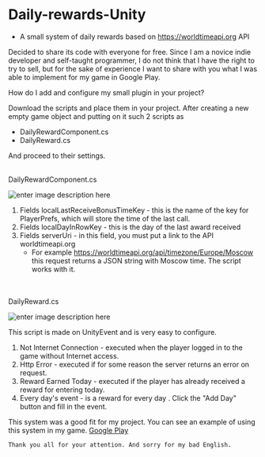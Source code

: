 # Daily-rewards-Unity


 * A small system of daily rewards based on https://worldtimeapi.org API
 
 
Decided to share its code with everyone for free. Since I am a novice indie developer and self-taught programmer, I do not think that I have the right to try to sell, but for the sake of experience I want to share with you what I was able to implement for my game in Google Play.

How do I add and configure my small plugin in your project?

Download the scripts and place them in your project. After creating a new empty game object and putting on it such 2 scripts as
 * DailyRewardComponent.cs
 * DailyReward.cs

And proceed to their settings.

<br>DailyRewardComponent.cs

![enter image description here](https://mggstudio.ru/GitHub/DailyReward/Screenshot_1.png)

1. Fields localLastReceiveBonusTimeKey - this is the name of the key for PlayerPrefs, which will store the time of the last call.
2. Fields localDayInRowKey - this is the day of the last award received
3. Fields serverUri - in this field, you must put a link to the API worldtimeapi.org
    * For example https://worldtimeapi.org/api/timezone/Europe/Moscow this request returns a JSON string with Moscow time. The script works with it. 
 
 <br><br>DailyReward.cs
 
![enter image description here](https://mggstudio.ru/GitHub/DailyReward/Screenshot_2.png)

This script is made on UnityEvent and is very easy to configure.

1. Not Internet Connection - executed when the player logged in to the game without Internet access.
2. Http Error - executed if for some reason the server returns an error on request.
3. Reward Earned Today - executed if the player has already received a reward for entering today.
4. Every day's event - is a reward for every day . Click the "Add Day" button and fill in the event.

This system was a good fit for my project. You can see an example of using this system in my game. [Google Play](https://play.google.com/store/apps/details?id=com.MGG.ClassicCase)

    Thank you all for your attention. And sorry for my bad English.